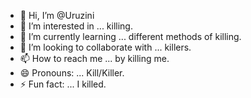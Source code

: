- 👋 Hi, I’m @Uruzini
- 👀 I’m interested in ... killing.
- 🌱 I’m currently learning ... different methods of killing.
- 💞️ I’m looking to collaborate with ... killers.
- 📫 How to reach me ... by killing me.
- 😄 Pronouns: ... Kill/Killer.
- ⚡ Fun fact: ... I killed.

<!---
Uruzini/Uruzini is a ✨ special ✨ repository because its `README.md` (this file) appears on your GitHub profile.
You can click the Preview link to take a look at your changes.
--->
